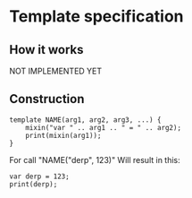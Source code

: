 Template specification
=====

## How it works
NOT IMPLEMENTED YET

## Construction
```
template NAME(arg1, arg2, arg3, ...) {
    mixin("var " .. arg1 .. " = " .. arg2);
    print(mixin(arg1));
}
```

For call "NAME("derp", 123)" Will result in this: 
```
var derp = 123;
print(derp);
```